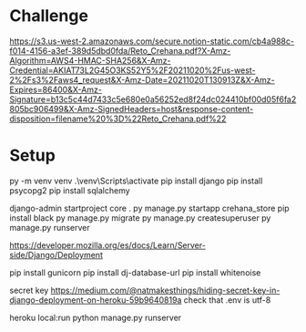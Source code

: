 # Challenge

https://s3.us-west-2.amazonaws.com/secure.notion-static.com/cb4a988c-f014-4156-a3ef-389d5dbd0fda/Reto_Crehana.pdf?X-Amz-Algorithm=AWS4-HMAC-SHA256&X-Amz-Credential=AKIAT73L2G45O3KS52Y5%2F20211020%2Fus-west-2%2Fs3%2Faws4_request&X-Amz-Date=20211020T130913Z&X-Amz-Expires=86400&X-Amz-Signature=b13c5c44d7433c5e680e0a56252ed8f24dc024410bf00d05f6fa2805bc906499&X-Amz-SignedHeaders=host&response-content-disposition=filename%20%3D%22Reto_Crehana.pdf%22

# Setup
py -m venv venv
.\venv\Scripts\activate
pip install django
pip install psycopg2
pip install sqlalchemy

django-admin startproject core .
py manage.py startapp crehana_store
pip install black
py manage.py migrate
py manage.py createsuperuser
py manage.py runserver

https://developer.mozilla.org/es/docs/Learn/Server-side/Django/Deployment

pip install gunicorn 
pip install dj-database-url
pip install whitenoise

secret key
https://medium.com/@natmakesthings/hiding-secret-key-in-django-deployment-on-heroku-59b9640819a
check that .env is utf-8

heroku local:run python manage.py runserver
